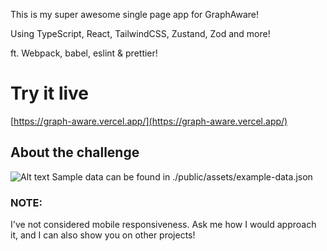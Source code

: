This is my super awesome single page app for GraphAware!

Using TypeScript, React, TailwindCSS, Zustand, Zod and more!

ft. Webpack, babel, eslint & prettier!

# Try it live
[https://graph-aware.vercel.app/](https://graph-aware.vercel.app/)

## About the challenge
![Alt text](./public/git/image.png)
Sample data can be found in ./public/assets/example-data.json



### NOTE:
I've not considered mobile responsiveness. Ask me how I would approach it, and I can also show you on other projects!